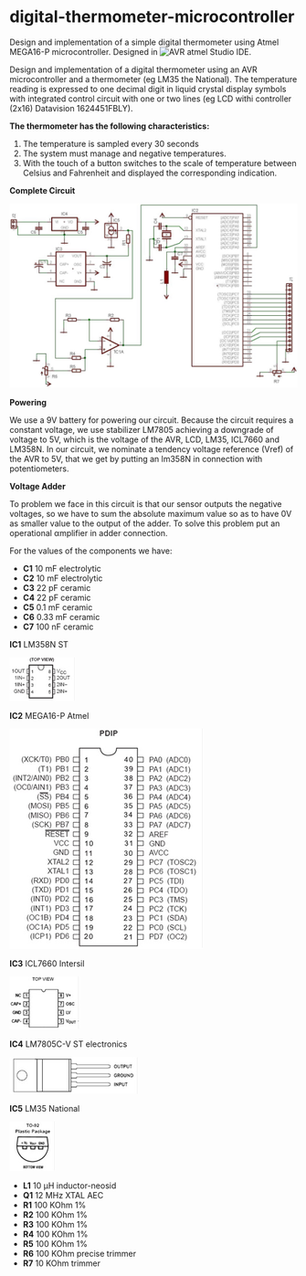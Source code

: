 # digital-thermometer-microcontroller
Design and implementation of a simple digital thermometer using Atmel MEGA16-P microcontroller.
Designed in ![AVR atmel Studio IDE](http://www.atmel.com/microsite/atmel_studio6/).

Design and implementation of a digital thermometer using an AVR microcontroller and a thermometer 
(eg LM35 the National). The temperature reading is expressed to one decimal digit in liquid crystal 
display symbols with integrated control circuit with one or two lines (eg LCD withi controller 
(2x16) Datavision 1624451FBLY).

**The thermometer has the following characteristics:**

1. The temperature is sampled every 30 seconds
2. The system must manage and negative temperatures.
3. With the touch of a button switches to the scale of temperature between Celsius and Fahrenheit 
and displayed the corresponding indication.

**Complete Circuit**

![Main circuit](https://github.com/GeorgePapageorgakis/digital-thermometer-microcontroller/blob/master/ICs/circuit.JPG)

**Powering**

We use a 9V battery for powering our circuit. Because the circuit requires a constant voltage, we 
use stabilizer LM7805 achieving a downgrade of voltage to 5V, which is the voltage of the AVR, LCD,
LM35, ICL7660 and LM358N. In our circuit, we nominate a tendency voltage reference (Vref) of the AVR 
to 5V, that we get by putting an lm358N in connection with potentiometers.

**Voltage Adder**

To problem we face in this circuit is that our sensor outputs the negative voltages, so we have to sum the absolute maximum value so as to have 0V as smaller value to the output of the adder.
To solve this problem put an οperational αmplifier in adder connection.

For the values of the components we have:

* **C1** 10    mF 	electrolytic
* **C2** 10    mF 	electrolytic
* **C3** 22    pF 	ceramic
* **C4** 22    pF 	ceramic
* **C5** 0.1   mF 	ceramic
* **C6** 0.33  mF 	ceramic
* **C7** 100   nF 	ceramic

**IC1** LM358N ST

![LM358N ST](https://github.com/GeorgePapageorgakis/digital-thermometer-microcontroller/blob/master/ICs/LM358N%20%20ST.jpg)

**IC2**	MEGA16-P Atmel

![MEGA16-P Atmel](https://github.com/GeorgePapageorgakis/digital-thermometer-microcontroller/blob/master/ICs/MEGA16-P%20%20Atmel.jpg)

**IC3**	ICL7660 Intersil

![ICL7660 Intersil](https://github.com/GeorgePapageorgakis/digital-thermometer-microcontroller/blob/master/ICs/ICL7660%20Intersil.jpg)
 
**IC4** LM7805C-V ST electronics

![LM7805C-V ST electronics](https://github.com/GeorgePapageorgakis/digital-thermometer-microcontroller/blob/master/ICs/LM7805C-V%20%20ST%20electronics.jpg)

**IC5** LM35 National

![LM35 National](https://github.com/GeorgePapageorgakis/digital-thermometer-microcontroller/blob/master/ICs/LM35%20National.jpg)

* **L1**	10  μH		   inductor-neosid
* **Q1**	12  MHz		  XTAL AEC
* **R1**	100 KOhm			 1%      
* **R2**	100 KOhm			 1%
* **R3**	100 KOhm		 	1%
* **R4**	100 KOhm			 1%
* **R5**	100 KOhm			 1%
* **R6**	100 KOhm		 precise trimmer  
* **R7**	10  KOhm		 trimmer 
